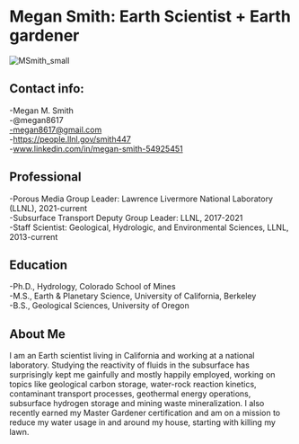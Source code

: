 # Megan Smith: Earth Scientist + Earth gardener
![MSmith_small](https://github.com/megan8617/megan8617.github.io/assets/108903377/813ea5d4-995d-4893-aa7a-fc71cd6a65e3)

## Contact info: ##
-Megan M. Smith<br>
-@megan8617<br> 
-megan8617@gmail.com<br>
-https://people.llnl.gov/smith447<br>
-www.linkedin.com/in/megan-smith-54925451<br>

## Professional ##
-Porous Media Group Leader: Lawrence Livermore National Laboratory (LLNL), 2021-current<br>
-Subsurface Transport Deputy Group Leader: LLNL, 2017-2021<br>
-Staff Scientist: Geological, Hydrologic, and Environmental Sciences, LLNL, 2013-current<br>

## Education ##
-Ph.D., Hydrology, Colorado School of Mines<br>
-M.S., Earth & Planetary Science, University of California, Berkeley<br>
-B.S., Geological Sciences, University of Oregon<br>

## About Me ##
I am an Earth scientist living in California and working at a national laboratory. Studying the reactivity of fluids in the subsurface has surprisingly kept me gainfully and mostly happily employed, working on topics like geological carbon storage, water-rock reaction kinetics, contaminant transport processes, geothermal energy operations, subsurface hydrogen storage and mining waste mineralization. I also recently earned my Master Gardener certification and am on a mission to reduce my water usage in and around my house, starting with killing my lawn.
